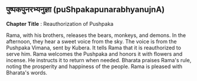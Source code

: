 ## पुष्पकपुनरभ्यनुज्ञा (puShpakapunarabhyanujnA)
**Chapter Title** : Reauthorization of Pushpaka

Rama, with his brothers, releases the bears, monkeys, and demons. In the afternoon, they hear a sweet voice from the sky. The voice is from the Pushpaka Vimana, sent by Kubera. It tells Rama that it is reauthorized to serve him. Rama welcomes the Pushpaka and honors it with flowers and incense. He instructs it to return when needed. Bharata praises Rama's rule, noting the prosperity and happiness of the people. Rama is pleased with Bharata's words.